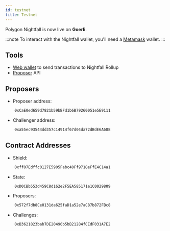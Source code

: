 ```yaml
---
id: testnet
title: Testnet
---
```


Polygon Nightfall is now live on **Goerli**.

:::note
To interact with the Nightfall wallet, you'll need a [Metamask](https://metamask.io/) wallet.
:::

## Tools

- [Web wallet](https://wallet.testnet.polygon-nightfall.technology) to send transactions to Nightfall Rollup
- [Proposer](https://proposer.testnet.polygon-nightfall.technology/healthcheck) API

## Proposers

- Proposer address:

```bash
    0xCaE0ed659d7821b59bBFd1b6B79260051e5E9111
```

- Challenger address:

```bash
    0xa55ec93544dd357c14914f67d04da72dBdE6A688
```

## Contract Addresses

- Shield:

```bash
    0xff07Edffc0127E5905Fabc40Ff9718eFfE4C14a1
```

- State:

```bash
    0xD0CBb553d459C8d162e2F5EA585171e1C0029809
```


- Proposers:

```bash
    0x572f7db8Ce0131da625faD1a52e7aC87b872FBc8
```


- Challenges:

```bash
    0xB3621823bab7DE20490b5bB21284fCEdF031A7E2
```